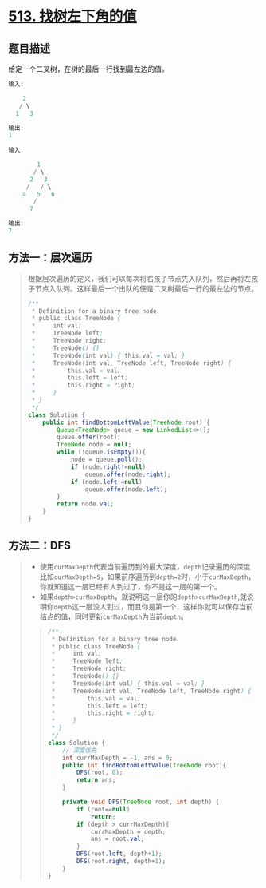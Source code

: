 # [513. 找树左下角的值](https://leetcode-cn.com/problems/find-bottom-left-tree-value/)

## 题目描述

给定一个二叉树，在树的最后一行找到最左边的值。

```java
输入:

    2
   / \
  1   3

输出:
1
    
输入:

        1
       / \
      2   3
     /   / \
    4   5   6
       /
      7

输出:
7
```

## 方法一：层次遍历

> 根据层次遍历的定义，我们可以每次将右孩子节点先入队列，然后再将左孩子节点入队列。这样最后一个出队的便是二叉树最后一行的最左边的节点。
>
> ````java
> /**
>  * Definition for a binary tree node.
>  * public class TreeNode {
>  *     int val;
>  *     TreeNode left;
>  *     TreeNode right;
>  *     TreeNode() {}
>  *     TreeNode(int val) { this.val = val; }
>  *     TreeNode(int val, TreeNode left, TreeNode right) {
>  *         this.val = val;
>  *         this.left = left;
>  *         this.right = right;
>  *     }
>  * }
>  */
> class Solution {
>     public int findBottomLeftValue(TreeNode root) {
>         Queue<TreeNode> queue = new LinkedList<>();
>         queue.offer(root);
>         TreeNode node = null;
>         while (!queue.isEmpty()){
>             node = queue.poll();
>             if (node.right!=null)
>                 queue.offer(node.right);
>             if (node.left!=null)
>                 queue.offer(node.left);
>         }
>         return node.val;
>     }
> }
> ````



## 方法二：DFS

> - 使用`curMaxDepth`代表当前遍历到的最大深度，`depth`记录遍历的深度
>   比如`curMaxDepth=5`，如果前序遍历到`depth=2`时，小于`curMaxDepth`，你就知道这一层已经有人到过了，你不是这一层的第一个。
> - 如果`depth>curMaxDepth`，就说明这一层你的`depth>curMaxDepth`,就说明你`depth`这一层没人到过，而且你是第一个，这样你就可以保存当前结点的值，同时更新`curMaxDepth`为当前`depth`。
>
> > ```java
> > /**
> >  * Definition for a binary tree node.
> >  * public class TreeNode {
> >  *     int val;
> >  *     TreeNode left;
> >  *     TreeNode right;
> >  *     TreeNode() {}
> >  *     TreeNode(int val) { this.val = val; }
> >  *     TreeNode(int val, TreeNode left, TreeNode right) {
> >  *         this.val = val;
> >  *         this.left = left;
> >  *         this.right = right;
> >  *     }
> >  * }
> >  */
> > class Solution {
> >     // 深度优先
> >     int currMaxDepth = -1, ans = 0;
> >     public int findBottomLeftValue(TreeNode root){
> >         DFS(root, 0);
> >         return ans;
> >     }
> > 
> >     private void DFS(TreeNode root, int depth) {
> >         if (root==null)
> >             return;
> >         if (depth > currMaxDepth){
> >             currMaxDepth = depth;
> >             ans = root.val;
> >         }
> >         DFS(root.left, depth+1);
> >         DFS(root.right, depth+1);
> >     }
> > }
> > ```



